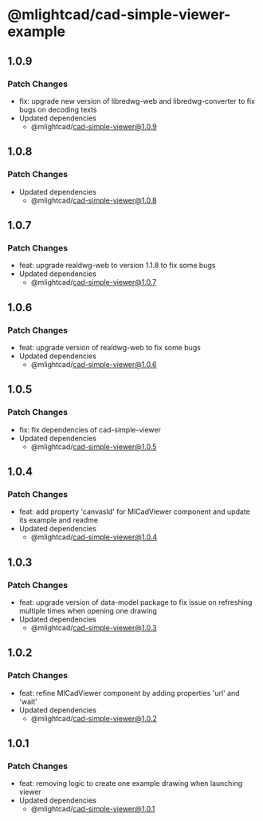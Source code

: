 # @mlightcad/cad-simple-viewer-example

## 1.0.9

### Patch Changes

- fix: upgrade new version of libredwg-web and libredwg-converter to fix bugs on decoding texts
- Updated dependencies
  - @mlightcad/cad-simple-viewer@1.0.9

## 1.0.8

### Patch Changes

- Updated dependencies
  - @mlightcad/cad-simple-viewer@1.0.8

## 1.0.7

### Patch Changes

- feat: upgrade realdwg-web to version 1.1.8 to fix some bugs
- Updated dependencies
  - @mlightcad/cad-simple-viewer@1.0.7

## 1.0.6

### Patch Changes

- feat: upgrade version of realdwg-web to fix some bugs
- Updated dependencies
  - @mlightcad/cad-simple-viewer@1.0.6

## 1.0.5

### Patch Changes

- fix: fix dependencies of cad-simple-viewer
- Updated dependencies
  - @mlightcad/cad-simple-viewer@1.0.5

## 1.0.4

### Patch Changes

- feat: add property 'canvasId' for MlCadViewer component and update its example and readme
- Updated dependencies
  - @mlightcad/cad-simple-viewer@1.0.4

## 1.0.3

### Patch Changes

- feat: upgrade version of data-model package to fix issue on refreshing multiple times when opening one drawing
- Updated dependencies
  - @mlightcad/cad-simple-viewer@1.0.3

## 1.0.2

### Patch Changes

- feat: refine MlCadViewer component by adding properties 'url' and 'wait'
- Updated dependencies
  - @mlightcad/cad-simple-viewer@1.0.2

## 1.0.1

### Patch Changes

- feat: removing logic to create one example drawing when launching viewer
- Updated dependencies
  - @mlightcad/cad-simple-viewer@1.0.1
